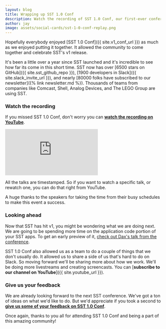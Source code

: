 ```yaml
---
layout: blog
title: Wrapping up SST 1.0 Conf
description: Watch the recording of SST 1.0 Conf, our first-ever conference. 
author: jay
image: assets/social-cards/sst-1-0-conf-replay.png
---
```


Hopefully everybody enjoyed [SST 1.0 Conf]({{ site.v1_conf_url }}) as much as we enjoyed putting it together. It allowed the community to come together and celebrate SST's v1 release. 

It's been a little over a year since SST launched and it's incredible to see how far its come in this short time. SST now has over [6500 stars on GitHub]({{ site.sst_github_repo }}), [1900 developers in Slack]({{ site.slack_invite_url }}), and nearly [80000 folks have subscribed to our newsletter]({% link newsletter.md %}). Thousands of teams from companies like Comcast, Shell, Analog Devices, and The LEGO Group are using SST.

### Watch the recording

If you missed SST 1.0 Conf, don't worry you can [**watch the recording on YouTube**](https://youtu.be/6FzLjpMYcu8).

<div class="youtube-container">
  <iframe src="https://www.youtube-nocookie.com/embed/6FzLjpMYcu8" frameborder="0" allow="accelerometer; autoplay; clipboard-write; encrypted-media; gyroscope; picture-in-picture" allowfullscreen></iframe>
</div>

All the talks are timestamped. So if you want to watch a specific talk, or rewatch one, you can do that right from YouTube.

A huge thanks to the speakers for taking the time from their busy schedules to make this event a success.

### Looking ahead

Now that SST has hit v1, you might be wondering what we are doing next. We are going to be spending more time on the application code portion of your SST apps. To get an early preview of it, [check out Dax's talk from the conference](https://youtu.be/6FzLjpMYcu8?t=5182).

SST 1.0 Conf also allowed us as a team to do a couple of things that we don't usually do. It allowed us to share a side of us that's hard to do on Slack. So moving forward we'll be sharing more about how we work. We'll be doing more livestreams and creating screencasts. You can [**subscribe to our channel on YouTube**]({{ site.youtube_url }}).

### Give us your feedback

We are already looking forward to the next SST conference. We've got a ton of ideas on what we'd like to do. But we'd appreciate if you took a second to [**give us some of your feedback on SST 1.0 Conf**](https://forms.gle/HwkDsMnsPEhzxbaPA).

Once again, thanks to you all for attending SST 1.0 Conf and being a part of this amazing community!
